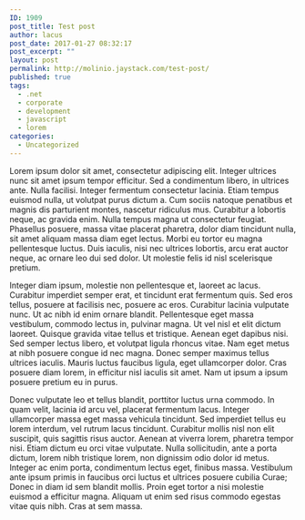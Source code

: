 ```yaml
---
ID: 1909
post_title: Test post
author: lacus
post_date: 2017-01-27 08:32:17
post_excerpt: ""
layout: post
permalink: http://molinio.jaystack.com/test-post/
published: true
tags:
  - .net
  - corporate
  - development
  - javascript
  - lorem
categories:
  - Uncategorized
---
```

Lorem ipsum dolor sit amet, consectetur adipiscing elit. Integer ultrices nunc sit amet ipsum tempor efficitur. Sed a condimentum libero, in ultrices ante. Nulla facilisi. Integer fermentum consectetur lacinia. Etiam tempus euismod nulla, ut volutpat purus dictum a. Cum sociis natoque penatibus et magnis dis parturient montes, nascetur ridiculus mus. Curabitur a lobortis neque, ac gravida enim. Nulla tempus magna ut consectetur feugiat. Phasellus posuere, massa vitae placerat pharetra, dolor diam tincidunt nulla, sit amet aliquam massa diam eget lectus. Morbi eu tortor eu magna pellentesque luctus. Duis iaculis, nisi nec ultrices lobortis, arcu erat auctor neque, ac ornare leo dui sed dolor. Ut molestie felis id nisl scelerisque pretium.

Integer diam ipsum, molestie non pellentesque et, laoreet ac lacus. Curabitur imperdiet semper erat, et tincidunt erat fermentum quis. Sed eros tellus, posuere at facilisis nec, posuere ac eros. Curabitur lacinia vulputate nunc. Ut ac nibh id enim ornare blandit. Pellentesque eget massa vestibulum, commodo lectus in, pulvinar magna. Ut vel nisl et elit dictum laoreet. Quisque gravida vitae tellus et tristique. Aenean eget dapibus nisi. Sed semper lectus libero, et volutpat ligula rhoncus vitae. Nam eget metus at nibh posuere congue id nec magna. Donec semper maximus tellus ultrices iaculis. Mauris luctus faucibus ligula, eget ullamcorper dolor. Cras posuere diam lorem, in efficitur nisl iaculis sit amet. Nam ut ipsum a ipsum posuere pretium eu in purus.

Donec vulputate leo et tellus blandit, porttitor luctus urna commodo. In quam velit, lacinia id arcu vel, placerat fermentum lacus. Integer ullamcorper massa eget massa vehicula tincidunt. Sed imperdiet tellus eu lorem interdum, vel rutrum lacus tincidunt. Curabitur mollis nisl non elit suscipit, quis sagittis risus auctor. Aenean at viverra lorem, pharetra tempor nisi. Etiam dictum eu orci vitae vulputate. Nulla sollicitudin, ante a porta dictum, lorem nibh tristique lorem, non dignissim odio dolor id metus. Integer ac enim porta, condimentum lectus eget, finibus massa. Vestibulum ante ipsum primis in faucibus orci luctus et ultrices posuere cubilia Curae; Donec in diam id sem blandit mollis. Proin eget tortor a nisi molestie euismod a efficitur magna. Aliquam ut enim sed risus commodo egestas vitae quis nibh. Cras at sem massa.